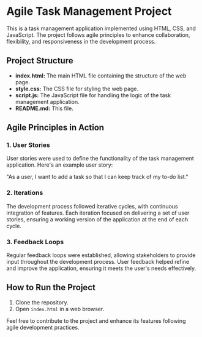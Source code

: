 # Agile Task Management Project

This is a task management application implemented using HTML, CSS, and JavaScript. The project follows agile principles to enhance collaboration, flexibility, and responsiveness in the development process.

## Project Structure

- **index.html:** The main HTML file containing the structure of the web page.
- **style.css:** The CSS file for styling the web page.
- **script.js:** The JavaScript file for handling the logic of the task management application.
- **README.md:** This file.

## Agile Principles in Action

### 1. User Stories

User stories were used to define the functionality of the task management application. Here's an example user story:

"As a user, I want to add a task so that I can keep track of my to-do list."

### 2. Iterations

The development process followed iterative cycles, with continuous integration of features. Each iteration focused on delivering a set of user stories, ensuring a working version of the application at the end of each cycle.

### 3. Feedback Loops

Regular feedback loops were established, allowing stakeholders to provide input throughout the development process. User feedback helped refine and improve the application, ensuring it meets the user's needs effectively.

## How to Run the Project

1. Clone the repository.
2. Open `index.html` in a web browser.

Feel free to contribute to the project and enhance its features following agile development practices.
